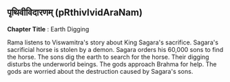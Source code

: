 ## पृथिवीविदारणम् (pRthivIvidAraNam)
**Chapter Title** : Earth Digging

Rama listens to Viswamitra's story about King Sagara's sacrifice. Sagara's sacrificial horse is stolen by a demon. Sagara orders his 60,000 sons to find the horse. The sons dig the earth to search for the horse. Their digging disturbs the underworld beings. The gods approach Brahma for help. The gods are worried about the destruction caused by Sagara's sons.